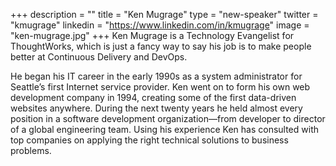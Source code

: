 +++
description = ""
title = "Ken Mugrage"
type = "new-speaker"
twitter = "kmugrage"
linkedin = "https://www.linkedin.com/in/kmugrage"
image = "ken-mugrage.jpg"
+++
Ken Mugrage is a Technology Evangelist for ThoughtWorks, which is just a fancy way to say his job is to make people better at Continuous Delivery and DevOps.

He began his IT career in the early 1990s as a system administrator for Seattle’s first Internet service provider. Ken went on to form his own web development company in 1994, creating some of the first data-driven websites anywhere. During the next twenty years he held almost every position in a software development organization—from developer to director of a global engineering team. Using his experience Ken has consulted with top companies on applying the right technical solutions to business problems.